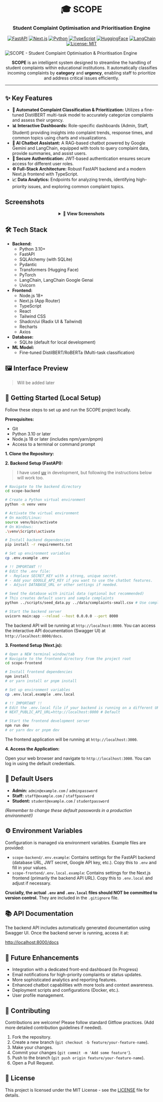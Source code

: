 <div align="center">

# 🎓 SCOPE

### Student Complaint Optimisation and Prioritisation Engine

[![FastAPI](https://img.shields.io/badge/FastAPI-005571?style=for-the-badge&logo=fastapi)](https://fastapi.tiangolo.com/)
[![Next.js](https://img.shields.io/badge/next.js-000000?style=for-the-badge&logo=nextdotjs&logoColor=white)](https://nextjs.org/)
[![Python](https://img.shields.io/badge/Python-3776AB?style=for-the-badge&logo=python&logoColor=white)](https://www.python.org/)
[![TypeScript](https://img.shields.io/badge/TypeScript-007ACC?style=for-the-badge&logo=typescript&logoColor=white)](https://www.typescriptlang.org/)
[![HuggingFace](https://img.shields.io/badge/🤗_Hugging_Face-FFD21E?style=for-the-badge)](https://huggingface.co/)
[![LangChain](https://img.shields.io/badge/🦜️🔗_LangChain-46BC99?style=for-the-badge)](https://langchain.com/)
[![License: MIT](https://img.shields.io/badge/License-MIT-yellow.svg?style=for-the-badge)](https://opensource.org/licenses/MIT)

</div>

![SCOPE - Student Complaint Optimisation & Prioritisation Engine](./scope-frontend/public/banner.png)

<p align="center">
  <b>SCOPE</b> is an intelligent system designed to streamline the handling of student complaints within educational institutions. It automatically classifies incoming complaints by <b>category</b> and <b>urgency</b>, enabling staff to prioritize and address critical issues efficiently.
</p>

<hr>

## ✨ Key Features

*   **🧠 Automated Complaint Classification & Prioritization:** Utilizes a fine-tuned DistilBERT multi-task model to accurately categorize complaints and assess their urgency.
*   **📊 Interactive Dashboards:** Role-specific dashboards (Admin, Staff, Student) providing insights into complaint trends, response times, and common topics using charts and visualizations.
*   **🤖 AI Chatbot Assistant:** A RAG-based chatbot powered by Google Gemini and LangChain, equipped with tools to query complaint data, provide summaries, and assist users.
*   **🔐 Secure Authentication:** JWT-based authentication ensures secure access for different user roles.
*   **⚙️ Full-Stack Architecture:** Robust FastAPI backend and a modern Next.js frontend with TypeScript.
*   **📈 Data Analytics:** Endpoints for analyzing trends, identifying high-priority issues, and exploring common complaint topics.

## Screenshots 

<div align="center">

<details>
<summary>📸 <strong>View Screenshots</strong></summary>

<br>

**🏠 Landing Page**
![Landing Page](./scope-frontend/public/screenshots/landing.png)
*Welcome to SCOPE - Your intelligent complaint management system*

<br>

**🎯 Features Overview**
![Features Overview](./scope-frontend/public/screenshots/features.png)
*Comprehensive feature set for efficient complaint handling*

<br>

**📊 Analytics Dashboard**
![Analytics Dashboard](./scope-frontend/public/screenshots/analytics-dash.png)
*Real-time insights and data visualization for informed decision-making*

<br>

**🧠 AI-Powered Classification & Prioritization**
![Complaint Classification & Prioritization](./scope-frontend/public/screenshots/complaint-classification-prioritization.png)
*Automated complaint categorization and urgency assessment*

<br>

**👥 User Management System**
![User Management](./scope-frontend/public/screenshots/user-management.png)
*Role-based access control and user administration*

<br>

**🤖 AI Chatbot Assistant**
![Chatbot Features](./scope-frontend/public/screenshots/chatbot-features.png)
*Advanced RAG-based features for complaint data analysis*
![Chatbot Demo](./scope-frontend/public/screenshots/chatbot-demo.png)
*Interactive AI assistant powered by Google Gemini and LangChain*
<br>


</details>

</div>


## 🛠️ Tech Stack

*   **Backend:**
    *   Python 3.10+
    *   FastAPI
    *   SQLAlchemy (with SQLite)
    *   Pydantic
    *   Transformers (Hugging Face)
    *   PyTorch
    *   LangChain, LangChain Google Genai
    *   Uvicorn
*   **Frontend:**
    *   Node.js 18+
    *   Next.js (App Router)
    *   TypeScript
    *   React
    *   Tailwind CSS
    *   Shadcn/ui (Radix UI & Tailwind)
    *   Recharts
    *   Axios
*   **Database:**
    *   SQLite (default for local development)
*   **ML Model:**
    *   Fine-tuned DistilBERT/RoBERTa (Multi-task classification)

## 🖼️ Interface Preview

> Will be added later

## 🚀 Getting Started (Local Setup)

Follow these steps to set up and run the SCOPE project locally.

**Prerequisites:**

*   Git
*   Python 3.10 or later
*   Node.js 18 or later (includes npm/yarn/pnpm)
*   Access to a terminal or command prompt

**1. Clone the Repository:**

**2. Backend Setup (FastAPI):**

> I have used [uv](https://docs.astral.sh/uv/) in development, but following the instructions below will work too.

```bash
# Navigate to the backend directory
cd scope-backend

# Create a Python virtual environment
python -m venv venv

# Activate the virtual environment
# On macOS/Linux:
source venv/bin/activate
# On Windows:
.\venv\Scripts\activate

# Install backend dependencies
pip install -r requirements.txt

# Set up environment variables
cp .env.example .env

# !! IMPORTANT !!
# Edit the .env file:
# - Replace SECRET_KEY with a strong, unique secret.
# - Add your GOOGLE_API_KEY if you want to use the chatbot features.
# - Adjust DATABASE_URL or other settings if needed.

# Seed the database with initial data (optional but recommended)
# This creates default users and sample complaints
python ../scripts/seed_data.py ../data/complaints-small.csv # Use complaints.csv for more data

# Start the backend server
uvicorn main:app --reload --host 0.0.0.0 --port 8000
```

The backend API will be running at `http://localhost:8000`. You can access the interactive API documentation (Swagger UI) at `http://localhost:8000/docs`.

**3. Frontend Setup (Next.js):**

```bash
# Open a NEW terminal window/tab
# Navigate to the frontend directory from the project root
cd scope-frontend

# Install frontend dependencies
npm install
# or yarn install or pnpm install

# Set up environment variables
cp .env.local.example .env.local

# !! IMPORTANT !!
# Edit the .env.local file if your backend is running on a different URL
# NEXT_PUBLIC_API_URL=http://localhost:8000 # Default

# Start the frontend development server
npm run dev
# or yarn dev or pnpm dev
```

The frontend application will be running at `http://localhost:3000`.

**4. Access the Application:**

Open your web browser and navigate to `http://localhost:3000`. You can log in using the default credentials.

## 🔑 Default Users

*   **Admin:** `admin@example.com` / `adminpassword`
*   **Staff:** `staff@example.com` / `staffpassword`
*   **Student:** `student@example.com` / `studentpassword`

*(Remember to change these default passwords in a production environment!)*

## ⚙️ Environment Variables

Configuration is managed via environment variables. Example files are provided:

*   `scope-backend/.env.example`: Contains settings for the FastAPI backend (database URL, JWT secret, Google API key, etc.). Copy this to `.env` and fill in your values.
*   `scope-frontend/.env.local.example`: Contains settings for the Next.js frontend (primarily the backend API URL). Copy this to `.env.local` and adjust if necessary.

**Crucially, the actual `.env` and `.env.local` files should NOT be committed to version control.** They are included in the `.gitignore` file.

## 📚 API Documentation

The backend API includes automatically generated documentation using Swagger UI. Once the backend server is running, access it at:

[http://localhost:8000/docs](http://localhost:8000/docs)

## 🔮 Future Enhancements

*   Integration with a dedicated front-end dashboard (In Progress)
*   Email notifications for high-priority complaints or status updates.
*   More sophisticated analytics and reporting features.
*   Enhanced chatbot capabilities with more tools and context awareness.
*   Deployment scripts and configurations (Docker, etc.).
*   User profile management.

## 🤝 Contributing

Contributions are welcome! Please follow standard Gitflow practices. (Add more detailed contribution guidelines if needed).

1.  Fork the repository.
2.  Create a new branch (`git checkout -b feature/your-feature-name`).
3.  Make your changes.
4.  Commit your changes (`git commit -m 'Add some feature'`).
5.  Push to the branch (`git push origin feature/your-feature-name`).
6.  Open a Pull Request.

## 📜 License

This project is licensed under the MIT License - see the [LICENSE](LICENSE) file for details.

